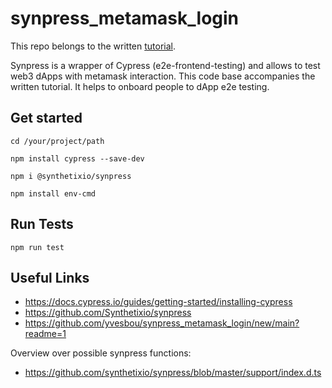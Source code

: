 # synpress_metamask_login
This repo belongs to the written [tutorial](https://medium.com/coinmonks/test-e2e-login-to-dapp-with-metamask-with-synpress-5248dd1f17c1).

Synpress is a wrapper of Cypress (e2e-frontend-testing) and allows to test web3 dApps with metamask interaction. This code base accompanies the written tutorial. It helps to onboard people to dApp e2e testing.

## Get started

```
cd /your/project/path

npm install cypress --save-dev

npm i @synthetixio/synpress

npm install env-cmd
```

## Run Tests

```npm run test```

## Useful Links

- https://docs.cypress.io/guides/getting-started/installing-cypress
- https://github.com/Synthetixio/synpress
- https://github.com/yvesbou/synpress_metamask_login/new/main?readme=1

Overview over possible synpress functions:
- https://github.com/synthetixio/synpress/blob/master/support/index.d.ts




